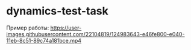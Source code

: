 # dynamics-test-task
Пример работы:
https://user-images.githubusercontent.com/22104819/124983643-e46fe800-e040-11eb-8c51-89c74a181bce.mp4

